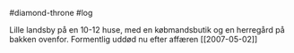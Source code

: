 #diamond-throne #log

Lille landsby på en 10-12 huse, med en købmandsbutik og en herregård på bakken ovenfor. Formentlig uddød nu efter affæren  [[2007-05-02]]
